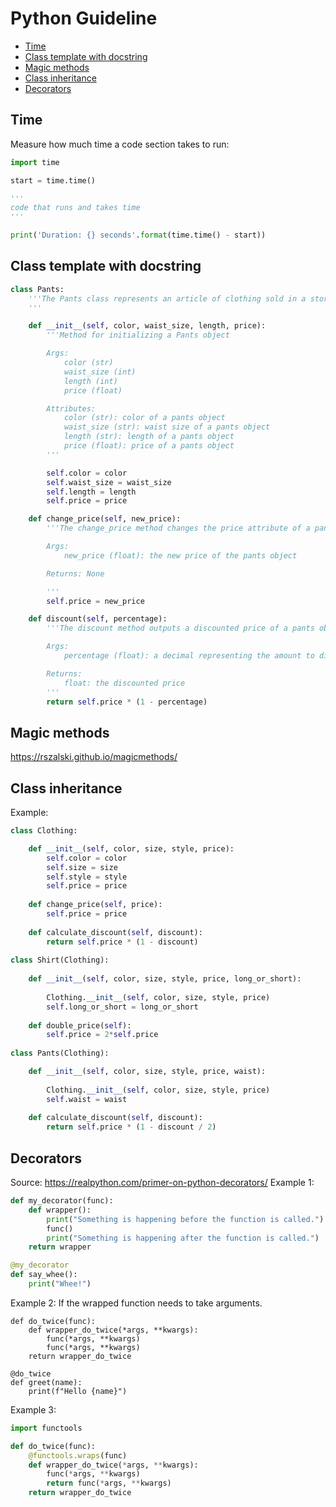 # Python Guideline <!-- omit in toc -->

- [Time](#time)
- [Class template with docstring](#class-template-with-docstring)
- [Magic methods](#magic-methods)
- [Class inheritance](#class-inheritance)
- [Decorators](#decorators)

## Time

Measure how much time a code section takes to run:
```python
import time

start = time.time()

'''
code that runs and takes time
'''

print('Duration: {} seconds'.format(time.time() - start))
```

## Class template with docstring

```python
class Pants:
    '''The Pants class represents an article of clothing sold in a store
    '''

    def __init__(self, color, waist_size, length, price):
        '''Method for initializing a Pants object

        Args: 
            color (str)
            waist_size (int)
            length (int)
            price (float)

        Attributes:
            color (str): color of a pants object
            waist_size (str): waist size of a pants object
            length (str): length of a pants object
            price (float): price of a pants object
        '''

        self.color = color
        self.waist_size = waist_size
        self.length = length
        self.price = price

    def change_price(self, new_price):
        '''The change_price method changes the price attribute of a pants object

        Args: 
            new_price (float): the new price of the pants object

        Returns: None

        '''
        self.price = new_price

    def discount(self, percentage):
        '''The discount method outputs a discounted price of a pants object

        Args:
            percentage (float): a decimal representing the amount to discount

        Returns:
            float: the discounted price
        '''
        return self.price * (1 - percentage)
```

## Magic methods
https://rszalski.github.io/magicmethods/

## Class inheritance
Example:
```python
class Clothing:

    def __init__(self, color, size, style, price):
        self.color = color
        self.size = size
        self.style = style
        self.price = price
        
    def change_price(self, price):
        self.price = price
        
    def calculate_discount(self, discount):
        return self.price * (1 - discount)
        
class Shirt(Clothing):
    
    def __init__(self, color, size, style, price, long_or_short):
        
        Clothing.__init__(self, color, size, style, price)
        self.long_or_short = long_or_short
    
    def double_price(self):
        self.price = 2*self.price
    
class Pants(Clothing):

    def __init__(self, color, size, style, price, waist):
        
        Clothing.__init__(self, color, size, style, price)
        self.waist = waist
        
    def calculate_discount(self, discount):
        return self.price * (1 - discount / 2)
```

## Decorators
Source: https://realpython.com/primer-on-python-decorators/
Example 1:
```python
def my_decorator(func):
    def wrapper():
        print("Something is happening before the function is called.")
        func()
        print("Something is happening after the function is called.")
    return wrapper

@my_decorator
def say_whee():
    print("Whee!")
```

Example 2:
If the wrapped function needs to take arguments.
```
def do_twice(func):
    def wrapper_do_twice(*args, **kwargs):
        func(*args, **kwargs)
        func(*args, **kwargs)
    return wrapper_do_twice

@do_twice
def greet(name):
    print(f"Hello {name}")
```

Example 3:
```python
import functools

def do_twice(func):
    @functools.wraps(func)
    def wrapper_do_twice(*args, **kwargs):
        func(*args, **kwargs)
        return func(*args, **kwargs)
    return wrapper_do_twice
```